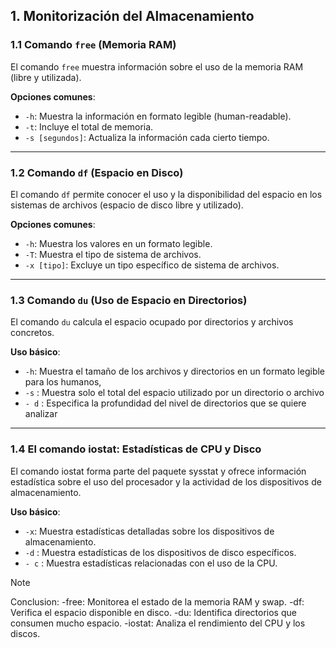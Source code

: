 ## 1. Monitorización del Almacenamiento  

### 1.1 Comando `free` (Memoria RAM)  
El comando `free` muestra información sobre el uso de la memoria RAM (libre y utilizada).  

**Opciones comunes**:  
- `-h`: Muestra la información en formato legible (human-readable).  
- `-t`: Incluye el total de memoria.  
- `-s [segundos]`: Actualiza la información cada cierto tiempo.  

---

### 1.2 Comando `df` (Espacio en Disco)  
El comando `df` permite conocer el uso y la disponibilidad del espacio en los sistemas de archivos (espacio de disco libre y utilizado).  

**Opciones comunes**:  
- `-h`: Muestra los valores en un formato legible.  
- `-T`: Muestra el tipo de sistema de archivos.  
- `-x [tipo]`: Excluye un tipo específico de sistema de archivos.  

---

### 1.3 Comando `du` (Uso de Espacio en Directorios)  
El comando `du` calcula el espacio ocupado por directorios y archivos concretos.  

**Uso básico**:  
- `-h`: Muestra el tamaño de los archivos y directorios en un formato legible para los humanos, 
- `-s` : Muestra solo el total del espacio utilizado por un directorio o archivo
- `- d` : Especifica la profundidad del nivel de directorios que se quiere analizar

---
### 1.4 El comando iostat: Estadísticas de CPU y Disco
El comando iostat forma parte del paquete sysstat y ofrece
información estadística sobre el uso del procesador y la actividad
de los dispositivos de almacenamiento. 

**Uso básico**:  
- `-x`: Muestra estadísticas detalladas sobre los dispositivos de almacenamiento.
- `-d` : Muestra estadísticas de los dispositivos de disco específicos.
- `- c` : Muestra estadísticas relacionadas con el uso de la CPU.

> [!NOTE]
> Conclusion: -free: Monitorea el estado de la memoria RAM y swap. -df: Verifica el espacio disponible en disco. -du: Identifica directorios que consumen mucho espacio. -iostat: Analiza el rendimiento del CPU y los discos. 
